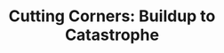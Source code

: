---
title:  "Cutting Corners: Buildup to Catastrophe"
category: ['science']
classes: ['embed','iframe','arcgis']
excerpt: "How a flawed reactor, human error, and government negligence created the perfect recipe for disaster at Chernobyl. "
description: "Is there more to the story of what caused the explosion at Chernobyl beyond a failed safety test? In this piece you'll learn what exactly happened in the reactor to cause an explosion, how the on-site cause was human error, and the Soviet Union's role in allowing this to happen. Through this project, you’ll be able to build a better narrative on the true cause of Chernobyl and learn how a nuclear reactor became an atomic bomb."
header:
  # overlay_image: /assets/images/smith.jpg
  teaser: assets/images/smith.jpg
contributors:
  - name: Cole Smith
    bio: "'23 intends on majoring in Engineering and Psychology from Oakland, Maine. He is a member of the men's soccer team on campus."
embed:
  type: arcgis
  id: 0n0fGS0
  url: https://arcg.is/0n0fGS0
---